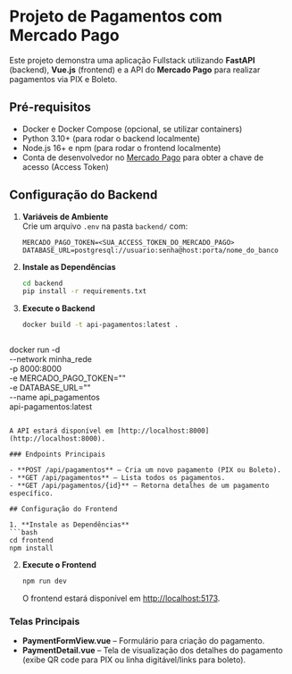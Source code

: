 # Projeto de Pagamentos com Mercado Pago

Este projeto demonstra uma aplicação Fullstack utilizando **FastAPI** (backend), **Vue.js** (frontend) e a API do **Mercado Pago** para realizar pagamentos via PIX e Boleto.

## Pré-requisitos

- Docker e Docker Compose (opcional, se utilizar containers)
- Python 3.10+ (para rodar o backend localmente)
- Node.js 16+ e npm (para rodar o frontend localmente)
- Conta de desenvolvedor no [Mercado Pago](https://www.mercadopago.com.br/developers/pt/guides/) para obter a chave de acesso (Access Token)


## Configuração do Backend

1. **Variáveis de Ambiente**  
   Crie um arquivo `.env` na pasta `backend/` com:
   ```
   MERCADO_PAGO_TOKEN=<SUA_ACCESS_TOKEN_DO_MERCADO_PAGO>
   DATABASE_URL=postgresql://usuario:senha@host:porta/nome_do_banco
   ```
2. **Instale as Dependências**  
   ```bash
   cd backend
   pip install -r requirements.txt
   ```
3. **Execute o Backend**  
   ```bash
   docker build -t api-pagamentos:latest .
   ```
    ```bash
   
docker run -d \
  --network minha_rede \
  -p 8000:8000 \
  -e MERCADO_PAGO_TOKEN="" \
  -e DATABASE_URL="" \
  --name api_pagamentos \
  api-pagamentos:latest
   ```

   A API estará disponível em [http://localhost:8000](http://localhost:8000).

### Endpoints Principais

- **POST /api/pagamentos** – Cria um novo pagamento (PIX ou Boleto).  
- **GET /api/pagamentos** – Lista todos os pagamentos.  
- **GET /api/pagamentos/{id}** – Retorna detalhes de um pagamento específico.

## Configuração do Frontend

1. **Instale as Dependências**  
   ```bash
   cd frontend
   npm install
   ```

2. **Execute o Frontend**  

   ```bash
   npm run dev
   ```
   O frontend estará disponível em [http://localhost:5173](http://localhost:5173).

### Telas Principais

- **PaymentFormView.vue** – Formulário para criação do pagamento.
- **PaymentDetail.vue** – Tela de visualização dos detalhes do pagamento (exibe QR code para PIX ou linha digitável/links para boleto).





  